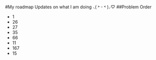 #My roadmap
Updates on what I am doing ⸜( ˃ ᵕ ˂ )⸝♡
##Problem Order
- 1
- 26
- 27
- 35
- 66
- 11
- 167
- 15
